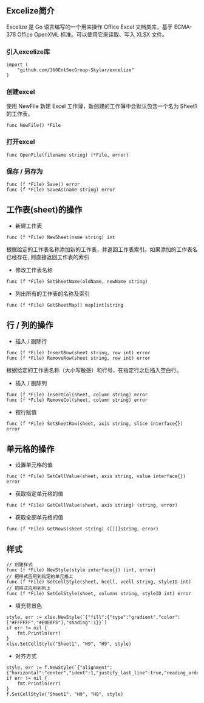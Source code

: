 ## Excelize简介
Excelize 是 Go 语言编写的一个用来操作 Office Excel 文档类库，基于 ECMA-376 Office OpenXML 标准。可以使用它来读取、写入 XLSX 文件。

### 引入excelize库
``` golang
import (
	"github.com/360EntSecGroup-Skylar/excelize"
)
```

### 创建excel
使用 NewFile 新建 Excel 工作薄，新创建的工作簿中会默认包含一个名为 Sheet1 的工作表。
``` golang
func NewFile() *File
```

### 打开excel
``` golang
func OpenFile(filename string) (*File, error)
```

### 保存 / 另存为
``` golang
func (f *File) Save() error
func (f *File) SaveAs(name string) error
```

## 工作表(sheet)的操作
- 新建工作表
``` golang
func (f *File) NewSheet(name string) int
```
根据给定的工作表名称添加新的工作表，并返回工作表索引。如果添加的工作表名已经存在, 则直接返回工作表的索引

- 修改工作表名称
``` golang
func (f *File) SetSheetName(oldName, newName string)
```

- 列出所有的工作表的名称及索引
``` golang
func (f *File) GetSheetMap() map[int]string
```

## 行 / 列的操作
- 插入 / 删除行
``` golang
func (f *File) InsertRow(sheet string, row int) error
func (f *File) RemoveRow(sheet string, row int) error
```
根据给定的工作表名称（大小写敏感）和行号，在指定行之后插入空白行。

- 插入 / 删除列
``` golang
func (f *File) InsertCol(sheet, column string) error
func (f *File) RemoveCol(sheet, column string) error
```

- 按行赋值
``` golang
func (f *File) SetSheetRow(sheet, axis string, slice interface{}) error
```

## 单元格的操作
- 设置单元格的值
``` golang
func (f *File) SetCellValue(sheet, axis string, value interface{}) error
```

- 获取指定单元格的值
``` golang
func (f *File) GetCellValue(sheet, axis string) (string, error)
```

- 获取全部单元格的值
``` golang
func (f *File) GetRows(sheet string) ([][]string, error)
```

## 样式
``` golang
// 创建样式
func (f *File) NewStyle(style interface{}) (int, error)
// 把样式应用到指定的单元格上
func (f *File) SetCellStyle(sheet, hcell, vcell string, styleID int) 
// 把样式应用到列上
func (f *File) SetColStyle(sheet, columns string, styleID int) error
```

- 填充背景色
``` golang
style, err := xlsx.NewStyle(`{"fill":{"type":"gradient","color":["#FFFFFF","#E0EBF5"],"shading":1}}`)
if err != nil {
    fmt.Println(err)
}
xlsx.SetCellStyle("Sheet1", "H9", "H9", style)
```

- 对齐方式
``` golang
style, err := f.NewStyle(`{"alignment":{"horizontal":"center","ident":1,"justify_last_line":true,"reading_order":0,"relative_indent":1,"shrink_to_fit":true,"text_rotation":45,"vertical":"","wrap_text":true}}`)
if err != nil {
	fmt.Println(err)
}
f.SetCellStyle("Sheet1", "H9", "H9", style)
```